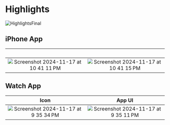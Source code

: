 # Highlights
![HighlightsFinal](https://github.com/user-attachments/assets/c50c0020-cdef-4437-a3e4-811babc53b6d)

## iPhone App
‎              |  ‎ 
:-------------------------:|:-------------------------:
![Screenshot 2024-11-17 at 10 41 11 PM](https://github.com/user-attachments/assets/342dd25a-1fc1-456d-93bb-540685548114)  |  ![Screenshot 2024-11-17 at 10 41 15 PM](https://github.com/user-attachments/assets/c598e04b-4ad0-4c82-82f6-dc256207401d)



## Watch App
Icon             |  App UI
:-------------------------:|:-------------------------:
![Screenshot 2024-11-17 at 9 35 34 PM](https://github.com/user-attachments/assets/497a8e92-fc1f-4086-b6f1-24a16e5bd2fb)  |  ![Screenshot 2024-11-17 at 9 35 11 PM](https://github.com/user-attachments/assets/e200401b-3975-41bb-ac4d-12b748d339df)
